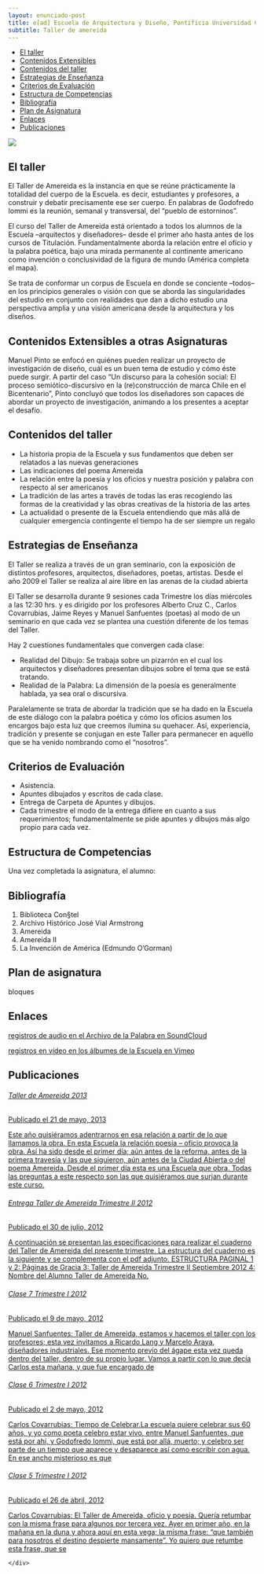 ```yaml
---
layout: enunciado-post
title: e[ad] Escuela de Arquitectura y Diseño, Pontificia Universidad Católica de Valparaíso
subtitle: Taller de amereida
---
```

<div class='fila'>
	<div class='col-lg-3 col-md-3 oculto-sm oculto-xs'>
		<div class='menu-affix' id='menu-fixed'>
      		<div data-spy="affix" data-offset-top="270" data-offset-bottom='500'>
		  		<ul class="nav">
		    		<li><a class='ancla-fixed' data-scroll href='#taller'>El taller</a></li>
		    		<li><a class='ancla-fixed' data-scroll href='#contenido-extensibles'>Contenidos Extensibles</a></li>
		    		<li><a class='ancla-fixed' data-scroll href='#contenidos'>Contenidos del taller</a></li>
		    		<li><a class='ancla-fixed' data-scroll href='#estrategias'>Estrategias de Enseñanza</a></li>
		    		<li><a class='ancla-fixed' data-scroll href='#criterios'>Criterios de Evaluación</a></li>
		    		<li><a class='ancla-fixed' data-scroll href='#estructura'>Estructura de Competencias</a></li>
		    		<li><a class='ancla-fixed' data-scroll href='#bibliografia'>Bibliografía</a></li>
		    		<li><a class='ancla-fixed' data-scroll href='#plan'>Plan de Asignatura</a></li>
		    		<li><a class='ancla-fixed' data-scroll href='#enlaces'>Enlaces</a></li>
		    		<li><a class='ancla-fixed' data-scroll href='#publicaciones'>Publicaciones</a></li>
		  		</ul>
		  	</div>
		</div>
	</div>
	<div class='col-lg-9 col-md-9 col-sm-12 col-xs-12'>
		<div class='bloque'>
			<article class="h-entry">
					<div class='prev-imagen franja'>
						<img class='centrada' src='{{ site.baseurl }}/img/amereida3.jpg'>
					</div>
				<div class="e-content p-summary p-name">
					<div id='taller' class='bloque'>
						<h2 class='rojo-claro'>El taller</h2>
						<p>El Taller de Amereida es la instancia en que se reúne prácticamente la totalidad del cuerpo de la Escuela. es decir, estudiantes y profesores, a construir y debatir precisamente ese ser cuerpo. En palabras de Godofredo Iommi es la reunión, semanal y transversal, del “pueblo de estorninos”.</p>
						<p>El curso del Taller de Amereida está orientado a todos los alumnos de la Escuela –arquitectos y diseñadores– desde el primer año hasta antes de los cursos de Titulación. Fundamentalmente aborda la relación entre el oficio y la palabra poética, bajo una mirada permanente al continente americano como invención o conclusividad de la figura de mundo (América completa el mapa).</p>
						<p>Se trata de conformar un corpus de Escuela en donde se conciente –todos– en los principios generales o visión con que se aborda las singularidades del estudio en conjunto con realidades que dan a dicho estudio una perspectiva amplia y una visión americana desde la arquitectura y los diseños. </p>
					</div>
					<div id='contenido-extensibles' class='bloque'>
						<h2 class='rojo-claro'>Contenidos Extensibles a otras Asignaturas</h2>
						<p>Manuel Pinto se enfocó en quiénes pueden realizar un proyecto de investigación de diseño, cuál es un buen tema de estudio y cómo éste puede surgir. A partir del caso “Un discurso para la cohesión social: El proceso semiótico-discursivo en la (re)construcción de marca Chile en el Bicentenario”, Pinto concluyó que todos los diseñadores son capaces de abordar un proyecto de investigación, animando a los presentes a aceptar el desafío.</p>
					</div>
					<div id='contenidos' class='bloque'>
						<h2 class='rojo-claro'>Contenidos del taller</h2>
						<ul>
							<li>La historia propia de la Escuela y sus fundamentos que deben ser relatados a las nuevas generaciones</li>
							<li>Las indicaciones del poema Amereida</li>
							<li>La relación entre la poesía y los oficios y nuestra posición y palabra con respecto al ser americanos</li>
							<li>La tradición de las artes a través de todas las eras recogiendo las formas de la creatividad y las obras creativas de la historia de las artes</li>
			    			<li>La actualidad o presente de la Escuela entendiendo que más allá de cualquier emergencia contingente el tiempo ha de ser siempre un regalo</li>
			    		</ul>
					</div>
					<div id='estrategias' class='bloque'>
						<h2 class='rojo-claro'>Estrategias de Enseñanza</h2>
						<p>El Taller se realiza a través de un gran seminario, con la exposición de distintos profesores, arquitectos, diseñadores, poetas, artistas. Desde el año 2009 el Taller se realiza al aire libre en las arenas de la ciudad abierta</p>
						<p>El Taller se desarrolla durante 9 sesiones cada Trimestre los días miércoles a las 12:30 hrs. y es dirigido por los profesores Alberto Cruz C., Carlos Covarrubias, Jaime Reyes y Manuel Sanfuentes (poetas) al modo de un seminario en que cada vez se plantea una cuestión diferente de los temas del Taller.</p>
						<p>Hay 2 cuestiones fundamentales que convergen cada clase:</p>
			    		<ul>
			    			<li>Realidad del Dibujo: Se trabaja sobre un pizarrón en el cual los arquitectos y diseñadores presentan dibujos sobre el tema que se está tratando.</li>
			    			<li>Realidad de la Palabra: La dimensión de la poesía es generalmente hablada, ya sea oral o discursiva.</li>
			    		</ul>
						<p>Paralelamente se trata de abordar la tradición que se ha dado en la Escuela de este diálogo con la palabra poética y cómo los oficios asumen los encargos bajo esta luz que creemos ilumina su quehacer. Así, experiencia, tradición y presente se conjugan en este Taller para permanecer en aquello que se ha venido nombrando como el “nosotros”. </p>
					</div>
					<div id='criterios' class='bloque'>
						<h2 class='rojo-claro'>Criterios de Evaluación</h2>
						<ul>
							<li>Asistencia.</li>
							<li>Apuntes dibujados y escritos de cada clase.</li>
							<li>Entrega de Carpeta de Apuntes y dibujos.</li> 
							<li>Cada trimestre el modo de la entrega difiere en cuanto a sus requerimientos; fundamentalmente se pide apuntes y dibujos más algo propio para cada vez. </li>
						</ul>
					</div>
					<div id='estructura' class='bloque'>
						<h2 class='rojo-claro'>Estructura de Competencias</h2>
						<p>Una vez completada la asignatura, el alumno: </p>
					</div>
					<div id='bibliografia' class='bloque'>
						<h2 class='rojo-claro'>Bibliografía</h2>
						<ol>
			    			<li>Biblioteca Con§tel</li>
			    			<li>Archivo Histórico José Vial Armstrong</li>
			    			<li>Amereida</li>
			    			<li>Amereida II</li>
			    			<li>La Invención de América (Edmundo O’Gorman)</li>
						</ol>
					</div>
					<div id='plan' class='bloque'>
						<h2 class='rojo-claro'>Plan de asignatura</h2>
						bloques
					</div>
					<div id='enlaces' class='bloque'>
						<h2 class='rojo-claro'>Enlaces</h2>
						<p><a href='https://soundcloud.com/archivo-jose-vial-a'><i class="icn icn-soundcloud icn-md"></i> registros de audio en el Archivo de la Palabra en SoundCloud</a></p>
						<p><a href='http://vimeo.com/escuela'><i class="icn icn-vimeo icn-md"></i> registros en vídeo en los álbumes de la Escuela en Vimeo</a></p>
					</div>
					<div id='publicaciones' class='bloque'>
						<h2 class='rojo-claro'>Publicaciones</h2>
						<a href='#' class='bloque-publicacion'><!-- publicación 1 -->
							<div class='pagina publicacion'>
								<h6 class='rojo-claro'>Taller de Amereida 2013</h6> 
								<aside class='entry-details'>Publicado el 21 de mayo, 2013</aside>
								<p>Este año quisiéramos adentrarnos en esa relación a partir de lo que llamamos la obra. En esta Escuela la relación poesía – oficio provoca la obra. Así ha sido desde el primer día; aún antes de la reforma, antes de la primera travesía y las que siguieron, aún antes de la Ciudad Abierta o del poema Amereida. Desde el primer día esta es una Escuela que obra. Todas las preguntas a este respecto son las que quisiéramos que surjan durante este curso.</p>
							</div>
						</a><!-- fin publicación 1 -->
						<a href='#' class='bloque-publicacion'><!-- publicación 2 -->
							<div class='pagina publicacion'>
								<h6 class='rojo-claro'>Entrega Taller de Amereida Trimestre II 2012</h6> 
								<aside class='entry-details'>Publicado el 30 de julio, 2012</aside>
								<p>A continuación se presentan las especificaciones para realizar el cuaderno del Taller de Amereida del presente trimestre. La estructura del cuaderno es la siguiente y se complementa con el pdf adjunto. ESTRUCTURA PAGINAL 1 y 2: Páginas de Gracia 3: Taller de Amereida Trimestre II Septiembre 2012 4: Nombre del Alumno Taller de Amereida No.</p>
							</div>
						</a><!-- fin publicación 2 -->
						<a href='#' class='bloque-publicacion'><!-- publicación 3 -->
							<div class='pagina publicacion'>
								<h6 class='rojo-claro'>Clase 7 Trimestre I 2012</h6> 
								<aside class='entry-details'>Publicado el 9 de mayo, 2012</aside>
								<p>Manuel Sanfuentes: Taller de Amereida, estamos y hacemos el taller con los profesores; esta vez invitamos a Ricardo Lang y Marcelo Araya, diseñadores industriales. Ese momento previo del ágape esta vez queda dentro del taller, dentro de su propio lugar. Vamos a partir con lo que decía Carlos esta mañana, y que fue encargado de</p>
							</div>
						</a><!-- fin publicación 3 -->
						<a href='#' class='bloque-publicacion'><!-- publicación 4 -->
							<div class='pagina publicacion'>
								<h6 class='rojo-claro'> Clase 6 Trimestre I 2012</h6> 
								<aside class='entry-details'>Publicado el 2 de mayo, 2012</aside>
								<p>Carlos Covarrubias: Tiempo de Celebrar.La escuela quiere celebrar sus 60 años, y yo como poeta celebro estar vivo, entre Manuel Sanfuentes, que está por ahí, y Godofredo Iommi, que está por allá, muerto; y celebro ser parte de un tiempo que aparece y desaparece así como escribir con agua. En ese ancho misterioso es que</p>
							</div>
						</a><!-- fin publicación 4 -->
						<a href='#' class='bloque-publicacion'><!-- publicación 5 -->
							<div class='pagina publicacion'>
								<h6 class='rojo-claro'> Clase 5 Trimestre I 2012</h6> 
								<aside class='entry-details'>Publicado el 26 de abril, 2012</aside>
								<p>Carlos Covarrubias: El Taller de Amereida, oficio y poesía. Quería retumbar con la misma frase para algunos por tercera vez. Ayer en primer año, en la mañana en la duna y ahora aquí en esta vega; la misma frase: “que también para nosotros el destino despierte mansamente”. Yo quiero que retumbe esta frase, que se </p>
							</div>
						</a><!-- fin publicación 5 -->
					</div> 
				</div>
			</article> 
		</div>

	</div>
</div>

<script>
$('.enunciado').scrollspy({ target: '#menu-fixed' })
</script>
